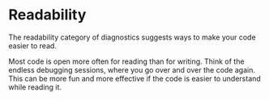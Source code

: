 # Readability

The readability category of diagnostics suggests ways to make your code easier to read.

Most code is open more often for reading than for writing. Think of the endless debugging sessions, where you go over and over the code again. This can be more fun and more effective if the code is easier to understand while reading it.